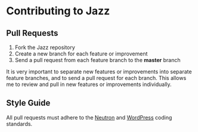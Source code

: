 # Contributing to Jazz

## Pull Requests

1. Fork the Jazz repository
2. Create a new branch for each feature or improvement
3. Send a pull request from each feature branch to the **master** branch

It is very important to separate new features or improvements into separate feature branches, and to send a
pull request for each branch. This allows me to review and pull in new features or improvements individually.

## Style Guide

All pull requests must adhere to the [Neutron][phpcs-neutron-standard] and [WordPress][phpcs-wordpress-standard] coding standards.

[phpcs-neutron-standard]:   https://packagist.org/packages/automattic/phpcs-neutron-standard
[phpcs-wordpress-standard]: https://packagist.org/packages/wp-coding-standards/wpcs
